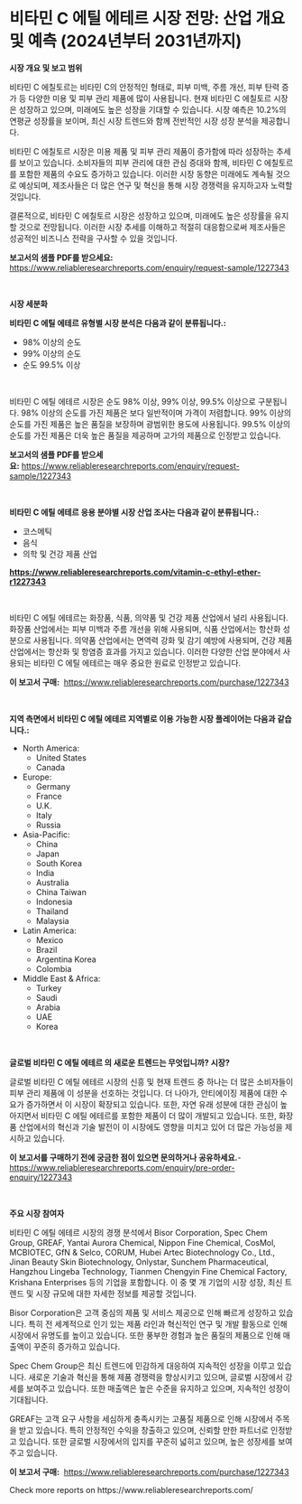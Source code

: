 <p><h1>비타민 C 에틸 에테르 시장 전망: 산업 개요 및 예측 (2024년부터 2031년까지)</h1></p><p><strong>시장 개요 및 보고 범위</strong></p>
<p><p>비타민 C 에칠토르는 비타민 C의 안정적인 형태로, 피부 미백, 주름 개선, 피부 탄력 증가 등 다양한 미용 및 피부 관리 제품에 많이 사용됩니다. 현재 비타민 C 에칠토르 시장은 성장하고 있으며, 미래에도 높은 성장을 기대할 수 있습니다. 시장 예측은 10.2%의 연평균 성장률을 보이며, 최신 시장 트렌드와 함께 전반적인 시장 성장 분석을 제공합니다.</p><p>비타민 C 에칠토르 시장은 미용 제품 및 피부 관리 제품이 증가함에 따라 성장하는 추세를 보이고 있습니다. 소비자들의 피부 관리에 대한 관심 증대와 함께, 비타민 C 에칠토르를 포함한 제품의 수요도 증가하고 있습니다. 이러한 시장 동향은 미래에도 계속될 것으로 예상되며, 제조사들은 더 많은 연구 및 혁신을 통해 시장 경쟁력을 유지하고자 노력할 것입니다.</p><p>결론적으로, 비타민 C 에칠토르 시장은 성장하고 있으며, 미래에도 높은 성장률을 유지할 것으로 전망됩니다. 이러한 시장 추세를 이해하고 적절히 대응함으로써 제조사들은 성공적인 비즈니스 전략을 구사할 수 있을 것입니다.</p></p>
<p><strong>보고서의 샘플 PDF를 받으세요:</strong> <a href="https://www.reliableresearchreports.com/enquiry/request-sample/1227343">https://www.reliableresearchreports.com/enquiry/request-sample/1227343</a></p>
<p>&nbsp;</p>
<p><strong>시장 세분화</strong></p>
<p><strong>비타민 C 에틸 에테르 유형별 시장 분석은 다음과 같이 분류됩니다.:</strong></p>
<p><ul><li>98% 이상의 순도</li><li>99% 이상의 순도</li><li>순도 99.5% 이상</li></ul></p>
<p>&nbsp;</p>
<p><p>비타민 C 에틸 에테르 시장은 순도 98% 이상, 99% 이상, 99.5% 이상으로 구분됩니다. 98% 이상의 순도를 가진 제품은 보다 일반적이며 가격이 저렴합니다. 99% 이상의 순도를 가진 제품은 높은 품질을 보장하며 광범위한 용도에 사용됩니다. 99.5% 이상의 순도를 가진 제품은 더욱 높은 품질을 제공하며 고가의 제품으로 인정받고 있습니다.</p></p>
<p><strong>보고서의 샘플 PDF를 받으세요:</strong>&nbsp;<a href="https://www.reliableresearchreports.com/enquiry/request-sample/1227343">https://www.reliableresearchreports.com/enquiry/request-sample/1227343</a></p>
<p>&nbsp;</p>
<p><strong> 비타민 C 에틸 에테르 응용 분야별 시장 산업 조사는 다음과 같이 분류됩니다.:</strong></p>
<p><ul><li>코스메틱</li><li>음식</li><li>의학 및 건강 제품 산업</li></ul></p>
<p><strong><a href="https://www.reliableresearchreports.com/vitamin-c-ethyl-ether-r1227343">https://www.reliableresearchreports.com/vitamin-c-ethyl-ether-r1227343</a></strong></p>
<p>&nbsp;</p>
<p><p>비타민 C 에틸 에테르는 화장품, 식품, 의약품 및 건강 제품 산업에서 널리 사용됩니다. 화장품 산업에서는 피부 미백과 주름 개선을 위해 사용되며, 식품 산업에서는 항산화 성분으로 사용됩니다. 의약품 산업에서는 면역력 강화 및 감기 예방에 사용되며, 건강 제품 산업에서는 항산화 및 항염증 효과를 가지고 있습니다. 이러한 다양한 산업 분야에서 사용되는 비타민 C 에틸 에테르는 매우 중요한 원료로 인정받고 있습니다.</p></p>
<p><strong>이 보고서 구매:</strong>&nbsp; <a href="https://www.reliableresearchreports.com/purchase/1227343">https://www.reliableresearchreports.com/purchase/1227343</a></p>
<p>&nbsp;</p>
<p><strong>지역 측면에서 비타민 C 에틸 에테르 지역별로 이용 가능한 시장 플레이어는 다음과 같습니다.:</strong></p>
<p><ul>
    <li>
        North America:
        <ul>
            <li>United States</li>
            <li>Canada</li>
        </ul>
    </li>
    <li>
        Europe:
        <ul>
            <li>Germany</li>
            <li>France</li>
            <li>U.K.</li>
            <li>Italy</li>
            <li>Russia</li>
        </ul>
    </li>
    <li>
        Asia-Pacific:
        <ul>
            <li>China</li>
            <li>Japan</li>
            <li>South Korea</li>
            <li>India</li>
            <li>Australia</li>
            <li>China Taiwan</li>
            <li>Indonesia</li>
            <li>Thailand</li>
            <li>Malaysia</li>
        </ul>
    </li>
    <li>
        Latin America:
        <ul>
            <li>Mexico</li>
            <li>Brazil</li>
            <li>Argentina Korea</li>
            <li>Colombia</li>
        </ul>
    </li>
    <li>
        Middle East & Africa:
        <ul>
            <li>Turkey</li>
            <li>Saudi</li>
            <li>Arabia</li>
            <li>UAE</li>
            <li>Korea</li>
        </ul>
    </li>
    </ul></p>
<p>&nbsp;</p>
<p><strong>글로벌 비타민 C 에틸 에테르 의 새로운 트렌드는 무엇입니까? 시장?</strong></p>
<p><p>글로벌 비타민 C 에틸 에테르 시장의 신흥 및 현재 트렌드 중 하나는 더 많은 소비자들이 피부 관리 제품에 이 성분을 선호하는 것입니다. 더 나아가, 안티에이징 제품에 대한 수요가 증가하면서 이 시장이 확장되고 있습니다. 또한, 자연 유래 성분에 대한 관심이 높아지면서 비타민 C 에틸 에테르를 포함한 제품이 더 많이 개발되고 있습니다. 또한, 화장품 산업에서의 혁신과 기술 발전이 이 시장에도 영향을 미치고 있어 더 많은 가능성을 제시하고 있습니다.</p></p>
<p><strong>이 보고서를 구매하기 전에 궁금한 점이 있으면 문의하거나 공유하세요.</strong>- <a href="https://www.reliableresearchreports.com/enquiry/pre-order-enquiry/1227343">https://www.reliableresearchreports.com/enquiry/pre-order-enquiry/1227343</a></p>
<p>&nbsp;</p>
<p><strong>주요 시장 참여자</strong></p>
<p><p>비타민 C 에틸 에테르 시장의 경쟁 분석에서 Bisor Corporation, Spec Chem Group, GREAF, Yantai Aurora Chemical, Nippon Fine Chemical, CosMol, MCBIOTEC, GfN & Selco, CORUM, Hubei Artec Biotechnology Co., Ltd., Jinan Beauty Skin Biotechnology, Onlystar, Sunchem Pharmaceutical, Hangzhou Lingeba Technology, Tianmen Chengyin Fine Chemical Factory, Krishana Enterprises 등의 기업을 포함합니다. 이 중 몇 개 기업의 시장 성장, 최신 트렌드 및 시장 규모에 대한 자세한 정보를 제공할 것입니다.</p><p>Bisor Corporation은 고객 중심의 제품 및 서비스 제공으로 인해 빠르게 성장하고 있습니다. 특히 전 세계적으로 인기 있는 제품 라인과 혁신적인 연구 및 개발 활동으로 인해 시장에서 유명도를 높이고 있습니다. 또한 풍부한 경험과 높은 품질의 제품으로 인해 매출액이 꾸준히 증가하고 있습니다.</p><p>Spec Chem Group은 최신 트렌드에 민감하게 대응하여 지속적인 성장을 이루고 있습니다. 새로운 기술과 혁신을 통해 제품 경쟁력을 향상시키고 있으며, 글로벌 시장에서 강세를 보여주고 있습니다. 또한 매출액은 높은 수준을 유지하고 있으며, 지속적인 성장이 기대됩니다.</p><p>GREAF는 고객 요구 사항을 세심하게 충족시키는 고품질 제품으로 인해 시장에서 주목을 받고 있습니다. 특히 안정적인 수익을 창출하고 있으며, 신뢰할 만한 파트너로 인정받고 있습니다. 또한 글로벌 시장에서의 입지를 꾸준히 넓히고 있으며, 높은 성장세를 보여주고 있습니다.</p></p>
<p><strong>이 보고서 구매:</strong>&nbsp;&nbsp;<a href="https://www.reliableresearchreports.com/purchase/1227343">https://www.reliableresearchreports.com/purchase/1227343</a></p>
<p>Check more reports on https://www.reliableresearchreports.com/</p>